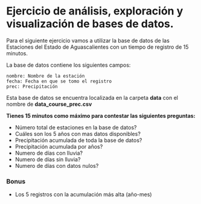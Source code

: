 # Ejercicio de análisis, exploración y visualización de bases de datos.

Para el siguiente ejercicio vamos a utilizar la base de datos de las Estaciones del Estado de Aguascalientes con un tiempo de registro de 15 minutos.

La base de datos contiene los siguientes campos:

    nombre: Nombre de la estación
    fecha: Fecha en que se tomo el registro
    prec: Precipitación


Esta base de datos se encuentra localizada en la carpeta **data** con el nombre de **data_course_prec.csv**

**Tienes 15 minutos como máximo para contestar las siguientes preguntas:**

* Número total de estaciones en la base de datos?
* Cuáles son los 5 años con mas datos disponibles?
* Precipitación acumulada de toda la base de datos?
* Precipitación acumulada por años?
* Numero de días con lluvia?
* Numero de días sin lluvia?
* Numero de días con datos nulos?

### Bonus
* Los 5 registros con la acumulación más alta (año-mes)
